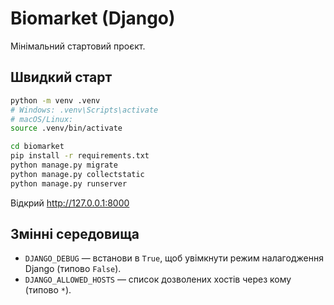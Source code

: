 # Biomarket (Django)

Мінімальний стартовий проєкт.

## Швидкий старт
```bash
python -m venv .venv
# Windows: .venv\Scripts\activate
# macOS/Linux:
source .venv/bin/activate

cd biomarket
pip install -r requirements.txt
python manage.py migrate
python manage.py collectstatic
python manage.py runserver
```

Відкрий http://127.0.0.1:8000

## Змінні середовища

- `DJANGO_DEBUG` — встанови в `True`, щоб увімкнути режим налагодження Django (типово `False`).
- `DJANGO_ALLOWED_HOSTS` — список дозволених хостів через кому (типово `*`).
